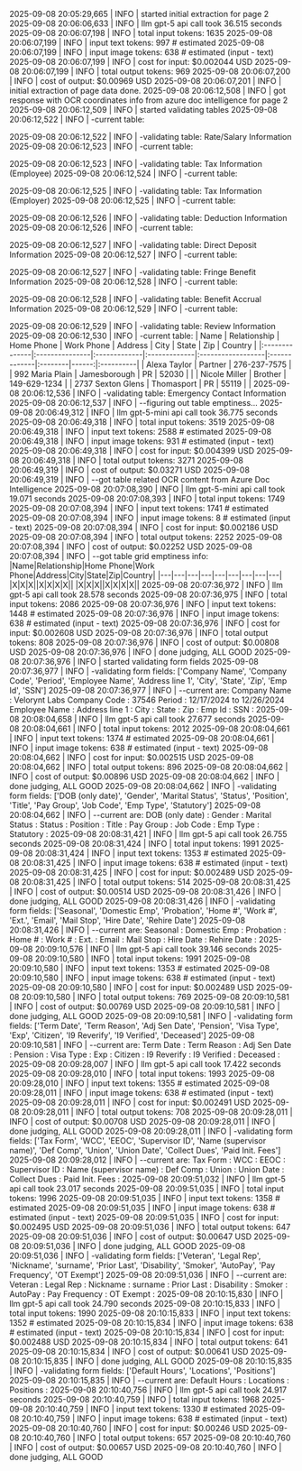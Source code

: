 2025-09-08 20:05:29,665 | INFO | started initial extraction for page 2
2025-09-08 20:06:06,633 | INFO | llm gpt-5 api call took 36.515 seconds
2025-09-08 20:06:07,198 | INFO | total input tokens: 1635
2025-09-08 20:06:07,199 | INFO | input text tokens: 997 # estimated
2025-09-08 20:06:07,199 | INFO | input image tokens: 638 # estimated (input - text)
2025-09-08 20:06:07,199 | INFO | cost for input: $0.002044 USD
2025-09-08 20:06:07,199 | INFO | total output tokens: 969
2025-09-08 20:06:07,200 | INFO | cost of output: $0.00969 USD
2025-09-08 20:06:07,201 | INFO | initial extraction of page data done.
2025-09-08 20:06:12,508 | INFO | got response with OCR coordinates info from azure doc intelligence for page 2
2025-09-08 20:06:12,509 | INFO | started validating tables
2025-09-08 20:06:12,522 | INFO | -current table:

2025-09-08 20:06:12,522 | INFO | -validating table: Rate/Salary Information
2025-09-08 20:06:12,523 | INFO | -current table:

2025-09-08 20:06:12,523 | INFO | -validating table: Tax Information (Employee)
2025-09-08 20:06:12,524 | INFO | -current table:

2025-09-08 20:06:12,525 | INFO | -validating table: Tax Information (Employer)
2025-09-08 20:06:12,525 | INFO | -current table:

2025-09-08 20:06:12,526 | INFO | -validating table: Deduction Information
2025-09-08 20:06:12,526 | INFO | -current table:

2025-09-08 20:06:12,527 | INFO | -validating table: Direct Deposit Information
2025-09-08 20:06:12,527 | INFO | -current table:

2025-09-08 20:06:12,527 | INFO | -validating table: Fringe Benefit Information
2025-09-08 20:06:12,528 | INFO | -current table:

2025-09-08 20:06:12,528 | INFO | -validating table: Benefit Accrual Information
2025-09-08 20:06:12,529 | INFO | -current table:

2025-09-08 20:06:12,529 | INFO | -validating table: Review Information
2025-09-08 20:06:12,530 | INFO | -current table:
| Name          | Relationship   | Home Phone   | Work Phone   | Address           | City         | State   |   Zip | Country   |
|:--------------|:---------------|:-------------|:-------------|:------------------|:-------------|:--------|------:|:----------|
| Alexa Taylor  | Partner        | 276-237-7575 |              | 992 Maria Plain   | Jamesborough | PR      | 52030 |           |
| Nicole Miller | Brother        | 149-629-1234 |              | 2737 Sexton Glens | Thomasport   | PR      | 55119 |           |
2025-09-08 20:06:12,536 | INFO | -validating table: Emergency Contact Information
2025-09-08 20:06:12,537 | INFO | --figuring out table emptiness...
2025-09-08 20:06:49,312 | INFO | llm gpt-5-mini api call took 36.775 seconds
2025-09-08 20:06:49,318 | INFO | total input tokens: 3519
2025-09-08 20:06:49,318 | INFO | input text tokens: 2588 # estimated
2025-09-08 20:06:49,318 | INFO | input image tokens: 931 # estimated (input - text)
2025-09-08 20:06:49,318 | INFO | cost for input: $0.004399 USD
2025-09-08 20:06:49,318 | INFO | total output tokens: 3271
2025-09-08 20:06:49,319 | INFO | cost of output: $0.03271 USD
2025-09-08 20:06:49,319 | INFO | --got table related OCR content from Azure Doc Intelligence
2025-09-08 20:07:08,390 | INFO | llm gpt-5-mini api call took 19.071 seconds
2025-09-08 20:07:08,393 | INFO | total input tokens: 1749
2025-09-08 20:07:08,394 | INFO | input text tokens: 1741 # estimated
2025-09-08 20:07:08,394 | INFO | input image tokens: 8 # estimated (input - text)
2025-09-08 20:07:08,394 | INFO | cost for input: $0.002186 USD
2025-09-08 20:07:08,394 | INFO | total output tokens: 2252
2025-09-08 20:07:08,394 | INFO | cost of output: $0.02252 USD
2025-09-08 20:07:08,394 | INFO | --got table grid emptiness info:
|Name|Relationship|Home Phone|Work Phone|Address|City|State|Zip|Country|
|---|---|---|---|---|---|---|---|---|
|X|X|X||X|X|X|X||
|X|X|X||X|X|X|X||
2025-09-08 20:07:36,972 | INFO | llm gpt-5 api call took 28.578 seconds
2025-09-08 20:07:36,975 | INFO | total input tokens: 2086
2025-09-08 20:07:36,976 | INFO | input text tokens: 1448 # estimated
2025-09-08 20:07:36,976 | INFO | input image tokens: 638 # estimated (input - text)
2025-09-08 20:07:36,976 | INFO | cost for input: $0.002608 USD
2025-09-08 20:07:36,976 | INFO | total output tokens: 808
2025-09-08 20:07:36,976 | INFO | cost of output: $0.00808 USD
2025-09-08 20:07:36,976 | INFO | done judging, ALL GOOD
2025-09-08 20:07:36,976 | INFO | started validating form fields
2025-09-08 20:07:36,977 | INFO | -validating form fields: ['Company Name', 'Company Code', 'Period', 'Employee Name', 'Address line 1', 'City', 'State', 'Zip', 'Emp Id', 'SSN']
2025-09-08 20:07:36,977 | INFO | --current are:
Company Name : Velorynt Labs
Company Code : 37546
Period : 12/17/2024 to 12/26/2024
Employee Name : 
Address line 1 : 
City : 
State : 
Zip : 
Emp Id : 
SSN : 
2025-09-08 20:08:04,658 | INFO | llm gpt-5 api call took 27.677 seconds
2025-09-08 20:08:04,661 | INFO | total input tokens: 2012
2025-09-08 20:08:04,661 | INFO | input text tokens: 1374 # estimated
2025-09-08 20:08:04,661 | INFO | input image tokens: 638 # estimated (input - text)
2025-09-08 20:08:04,662 | INFO | cost for input: $0.002515 USD
2025-09-08 20:08:04,662 | INFO | total output tokens: 896
2025-09-08 20:08:04,662 | INFO | cost of output: $0.00896 USD
2025-09-08 20:08:04,662 | INFO | done judging, ALL GOOD
2025-09-08 20:08:04,662 | INFO | -validating form fields: ['DOB (only date)', 'Gender', 'Marital Status', 'Status', 'Position', 'Title', 'Pay Group', 'Job Code', 'Emp Type', 'Statutory']
2025-09-08 20:08:04,662 | INFO | --current are:
DOB (only date) : 
Gender : 
Marital Status : 
Status : 
Position : 
Title : 
Pay Group : 
Job Code : 
Emp Type : 
Statutory : 
2025-09-08 20:08:31,421 | INFO | llm gpt-5 api call took 26.755 seconds
2025-09-08 20:08:31,424 | INFO | total input tokens: 1991
2025-09-08 20:08:31,424 | INFO | input text tokens: 1353 # estimated
2025-09-08 20:08:31,425 | INFO | input image tokens: 638 # estimated (input - text)
2025-09-08 20:08:31,425 | INFO | cost for input: $0.002489 USD
2025-09-08 20:08:31,425 | INFO | total output tokens: 514
2025-09-08 20:08:31,425 | INFO | cost of output: $0.00514 USD
2025-09-08 20:08:31,426 | INFO | done judging, ALL GOOD
2025-09-08 20:08:31,426 | INFO | -validating form fields: ['Seasonal', 'Domestic Emp', 'Probation', 'Home #', 'Work #', 'Ext.', 'Email', 'Mail Stop', 'Hire Date', 'Rehire Date']
2025-09-08 20:08:31,426 | INFO | --current are:
Seasonal : 
Domestic Emp : 
Probation : 
Home # : 
Work # : 
Ext. : 
Email : 
Mail Stop : 
Hire Date : 
Rehire Date : 
2025-09-08 20:09:10,576 | INFO | llm gpt-5 api call took 39.146 seconds
2025-09-08 20:09:10,580 | INFO | total input tokens: 1991
2025-09-08 20:09:10,580 | INFO | input text tokens: 1353 # estimated
2025-09-08 20:09:10,580 | INFO | input image tokens: 638 # estimated (input - text)
2025-09-08 20:09:10,580 | INFO | cost for input: $0.002489 USD
2025-09-08 20:09:10,580 | INFO | total output tokens: 769
2025-09-08 20:09:10,581 | INFO | cost of output: $0.00769 USD
2025-09-08 20:09:10,581 | INFO | done judging, ALL GOOD
2025-09-08 20:09:10,581 | INFO | -validating form fields: ['Term Date', 'Term Reason', 'Adj Sen Date', 'Pension', 'Visa Type', 'Exp', 'Citizen', 'I9 Reverify', 'I9 Verified', 'Deceased']
2025-09-08 20:09:10,581 | INFO | --current are:
Term Date : 
Term Reason : 
Adj Sen Date : 
Pension : 
Visa Type : 
Exp : 
Citizen : 
I9 Reverify : 
I9 Verified : 
Deceased : 
2025-09-08 20:09:28,007 | INFO | llm gpt-5 api call took 17.422 seconds
2025-09-08 20:09:28,010 | INFO | total input tokens: 1993
2025-09-08 20:09:28,010 | INFO | input text tokens: 1355 # estimated
2025-09-08 20:09:28,011 | INFO | input image tokens: 638 # estimated (input - text)
2025-09-08 20:09:28,011 | INFO | cost for input: $0.002491 USD
2025-09-08 20:09:28,011 | INFO | total output tokens: 708
2025-09-08 20:09:28,011 | INFO | cost of output: $0.00708 USD
2025-09-08 20:09:28,011 | INFO | done judging, ALL GOOD
2025-09-08 20:09:28,011 | INFO | -validating form fields: ['Tax Form', 'WCC', 'EEOC', 'Supervisor ID', 'Name (supervisor name)', 'Def Comp', 'Union', 'Union Date', 'Collect Dues', 'Paid Init. Fees']
2025-09-08 20:09:28,012 | INFO | --current are:
Tax Form : 
WCC : 
EEOC : 
Supervisor ID : 
Name (supervisor name) : 
Def Comp : 
Union : 
Union Date : 
Collect Dues : 
Paid Init. Fees : 
2025-09-08 20:09:51,032 | INFO | llm gpt-5 api call took 23.017 seconds
2025-09-08 20:09:51,035 | INFO | total input tokens: 1996
2025-09-08 20:09:51,035 | INFO | input text tokens: 1358 # estimated
2025-09-08 20:09:51,035 | INFO | input image tokens: 638 # estimated (input - text)
2025-09-08 20:09:51,035 | INFO | cost for input: $0.002495 USD
2025-09-08 20:09:51,036 | INFO | total output tokens: 647
2025-09-08 20:09:51,036 | INFO | cost of output: $0.00647 USD
2025-09-08 20:09:51,036 | INFO | done judging, ALL GOOD
2025-09-08 20:09:51,036 | INFO | -validating form fields: ['Veteran', 'Legal Rep', 'Nickname', 'surname', 'Prior Last', 'Disability', 'Smoker', 'AutoPay', 'Pay Frequency', 'OT Exempt']
2025-09-08 20:09:51,036 | INFO | --current are:
Veteran : 
Legal Rep : 
Nickname : 
surname : 
Prior Last : 
Disability : 
Smoker : 
AutoPay : 
Pay Frequency : 
OT Exempt : 
2025-09-08 20:10:15,830 | INFO | llm gpt-5 api call took 24.790 seconds
2025-09-08 20:10:15,833 | INFO | total input tokens: 1990
2025-09-08 20:10:15,833 | INFO | input text tokens: 1352 # estimated
2025-09-08 20:10:15,834 | INFO | input image tokens: 638 # estimated (input - text)
2025-09-08 20:10:15,834 | INFO | cost for input: $0.002488 USD
2025-09-08 20:10:15,834 | INFO | total output tokens: 641
2025-09-08 20:10:15,834 | INFO | cost of output: $0.00641 USD
2025-09-08 20:10:15,835 | INFO | done judging, ALL GOOD
2025-09-08 20:10:15,835 | INFO | -validating form fields: ['Default Hours', 'Locations', 'Positions']
2025-09-08 20:10:15,835 | INFO | --current are:
Default Hours : 
Locations : 
Positions : 
2025-09-08 20:10:40,756 | INFO | llm gpt-5 api call took 24.917 seconds
2025-09-08 20:10:40,759 | INFO | total input tokens: 1968
2025-09-08 20:10:40,759 | INFO | input text tokens: 1330 # estimated
2025-09-08 20:10:40,759 | INFO | input image tokens: 638 # estimated (input - text)
2025-09-08 20:10:40,760 | INFO | cost for input: $0.00246 USD
2025-09-08 20:10:40,760 | INFO | total output tokens: 657
2025-09-08 20:10:40,760 | INFO | cost of output: $0.00657 USD
2025-09-08 20:10:40,760 | INFO | done judging, ALL GOOD

